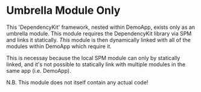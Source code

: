 #  Umbrella Module Only

This 'DependencyKit' framework, nested within DemoApp, exists only as an umbrella module.
This module requires the DependencyKit library via SPM and links it statically. *This* module
is then dynamically linked with all of the modules within DemoApp which require it. 

This is necessay because the local SPM module can only by statically linked, and it's not possible
to statically link with multiple modules in the same app (i.e. DemoApp). 

N.B. This module does not itself contain any actual code!
